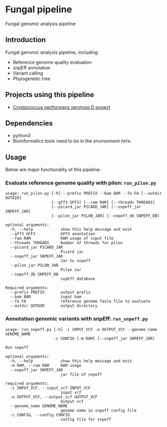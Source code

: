# Fungal pipeline
Fungal genomic analysis pipeline
## Introduction
Fungal genomic analysis pipeline, including:
* Reference genome quality evaluation
* snpEff annotation
* Variant calling
* Phylogenetic tree

## Projects using this pipeline
* [Cryptococcus neoformans serotype D project](analysis/crypto/README.md)

## Dependencies
* python3
* Bioinformatics tools need to be in the environment `PATH`.

## Usage
Below are major functionality of this pipeline:
### Evaluate reference genome quality with pilon: `run_pilon.py`

```
usage: run_pilon.py [-h] --prefix PREFIX --bam BAM --fa FA [--outdir OUTDIR]
                    [--gff3 GFF3] [--ram RAM] [--threads THREADS]
                    [--picard_jar PICARD_JAR] [--snpeff_jar SNPEFF_JAR]
                    [--pilon_jar PILON_JAR] [--snpeff_db SNPEFF_DB]

optional arguments:
  -h, --help            show this help message and exit
  --gff3 GFF3           GFF3 annotation
  --ram RAM             RAM usage of input file
  --threads THREADS     Number of threads for pilon
  --picard_jar PICARD_JAR
                        Picard jar
  --snpeff_jar SNPEFF_JAR
                        Jar to snpeff
  --pilon_jar PILON_JAR
                        Pilon Jar
  --snpeff_db SNPEFF_DB
                        snpEff database

Required arguments:
  --prefix PREFIX       output prefix
  --bam BAM             input bam
  --fa FA               reference genome fasta file to evaluate
  --outdir OUTDIR       output directory

```

### Annotation genomic variants with snpEff: `run_snpeff.py`

```
usage: run_snpeff.py [-h] -i INPUT_VCF -o OUTPUT_VCF --genome_name GENOME_NAME
                     -c CONFIG [-m RAM] [--snpeff_jar SNPEFF_JAR]

Run snpeff

optional arguments:
  -h, --help            show this help message and exit
  -m RAM, --ram RAM     RAM usage
  --snpeff_jar SNPEFF_JAR
                        jar file of snpeff

required arguments:
  -i INPUT_VCF, --input_vcf INPUT_VCF
                        input vcf
  -o OUTPUT_VCF, --output_vcf OUTPUT_VCF
                        Output vcf
  --genome_name GENOME_NAME
                        genome name in snpeff config file
  -c CONFIG, --config CONFIG
                        config file for snpeff
```
